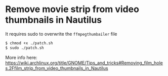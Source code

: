# Remove movie strip from video thumbnails in Nautilus

It requires sudo to overwrite the `ffmpegthumbailer` file

```bash
$ chmod +x ./patch.sh
$ sudo ./patch.sh
```

More info here: https://wiki.archlinux.org/title/GNOME/Tips_and_tricks#Removing_film_holes.2Ffilm_strip_from_video_thumbnails_in_Nautilus
